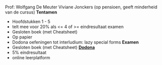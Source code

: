 Prof:
Wolfgang De Meuter
Viviane Jonckers (op pensioen, geeft minderheid van de cursus)
**Tentamen**
* Hoofdstukken 1 - 5
* telt mee voor 20% als <= 4 of >= eindresultaat examen
* Gesloten boek (met Cheatsheet)
* Op papier
* Dodona oefeningen tot interludium: lazy special forms
**Examen**
* Gesloten boek (met Cheatsheet)
**[Dodona](https://dodona.be/nl/courses/4234)**
* 5% eindresultaat
* online leerplatform
